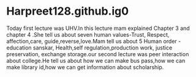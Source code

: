 # Harpreet128.github.ig0
Today first lecture was UHV.In this lecture mam explained Chapter 3 and chapter 4 .She tell us about seven human values-Trust, Respect, affection,care, guide,reverse,love.Mam tell us about 5 Human order - education sanskar, Health,self regulation,production work, justice preservation, exchange storage.our second lecture was peer interaction about college.He tell us about how we can make bus pass,how we can make library id,how we can get information about scholarship.
